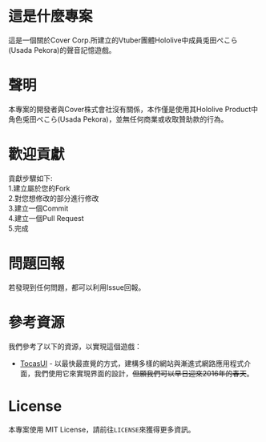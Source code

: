 # 這是什麼專案
這是一個關於Cover Corp.所建立的Vtuber團體Hololive中成員兎田ぺこら(Usada Pekora)的聲音記憶遊戲。
# 聲明
本專案的開發者與Cover株式會社沒有關係，本作僅是使用其Hololive Product中角色兎田ぺこら(Usada Pekora)，並無任何商業或收取贊助款的行為。
# 歡迎貢獻
貢獻步驟如下:<br>
1.建立屬於您的Fork<br>
2.對您想修改的部分進行修改<br>
3.建立一個Commit<br>
4.建立一個Pull Request<br>
5.完成<br>
# 問題回報
若發現到任何問題，都可以利用Issue回報。
# 參考資源
我們參考了以下的資源，以實現這個遊戲：<br>
- [TocasUI](https://github.com/teacat/tocas) - 以最快最直覺的方式，建構多樣的網站與漸進式網路應用程式介面，我們使用它來實現界面的設計，~~但願我們可以早日迎來2016年的春天~~。
# License
本專案使用 MIT License，請前往`LICENSE`來獲得更多資訊。
